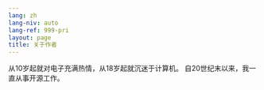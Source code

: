 ```yaml
---
lang: zh
lang-niv: auto
lang-ref: 999-pri
layout: page
title: 关于作者
---
```


从10岁起就对电子充满热情，从18岁起就沉迷于计算机。
自20世纪末以来，我一直从事开源工作。
